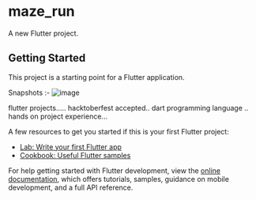# maze_run

A new Flutter project.

## Getting Started

This project is a starting point for a Flutter application.

Snapshots :- 
![image](https://user-images.githubusercontent.com/76099779/190901511-4a120fbc-e030-48ac-bb8a-1f4eefdc9411.png)

flutter projects.....
hacktoberfest accepted..
dart programming language ..
hands on project experience...

A few resources to get you started if this is your first Flutter project:

- [Lab: Write your first Flutter app](https://docs.flutter.dev/get-started/codelab)
- [Cookbook: Useful Flutter samples](https://docs.flutter.dev/cookbook)

For help getting started with Flutter development, view the
[online documentation](https://docs.flutter.dev/), which offers tutorials,
samples, guidance on mobile development, and a full API reference.
